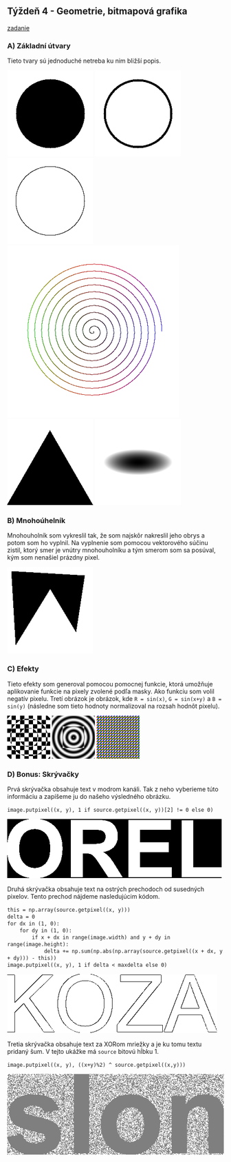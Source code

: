 ## Týždeň 4 - Geometrie, bitmapová grafika
[zadanie](https://www.fi.muni.cz/~xpelanek/IV122/zadani/zadani-bitmap.pdf)

### A) Základní útvary

Tieto tvary sú jednoduché netreba ku nim bližší popis.

![circle](../results/w4_A__circle_1.png)
![empty_circle](../results/w4_A__empty_circle_1.png)
![gonoimetric circle](../results/w4_A__gonio_circle_1.png)
![Spiral](../results/w4_A__spiral_1.png)
![Triangle](../results/w4_A__triangle_1.png)
![Elipsis](../results/w4_A__elipsis_1.png)

### B) Mnohoúhelník

Mnohouholník som vykreslil tak, že som najskôr nakreslil jeho obrys a potom som ho vyplnil.
Na vyplnenie som pomocou vektorového súčinu zistil, ktorý smer je vnútry mnohouholníku
a tým smerom som sa posúval, kým som nenašiel prázdny pixel. 

![polygon](../results/w4_B__polygon_1.png)

### C) Efekty

Tieto efekty som generoval pomocou pomocnej funkcie, ktorá umožňuje aplikovanie 
funkcie na pixely zvolené podľa masky. Ako funkciu som volil negatív pixelu.
Tretí obrázok je obrázok, kde `R = sin(x)`, `G = sin(x+y)` a `B = sin(y)` (následne
som tieto hodnoty normalizoval na rozsah hodnôt pixelu). 

![Grid: ](../results/w4_C__grid_1.png)
![Circles: ](../results/w4_C__circles_1.png)
![Color grid: ](../results/w4_C__color_grid_1.png)

### D) Bonus: Skrývačky

Prvá skrývačka obsahuje text v modrom kanáli. Tak z neho vyberieme túto informáciu
a zapíšeme ju do našeho výsledného obrázku.
```pythonstub
image.putpixel((x, y), 1 if source.getpixel((x, y))[2] != 0 else 0)
```
![S1](../results/w4_D__skryvacka1_1.png)

Druhá skrývačka obsahuje text na ostrých prechodoch od susedných pixelov. Tento prechod
nájdeme nasledujúcim kódom.
```pythonstub
this = np.array(source.getpixel((x, y)))
delta = 0
for dx in (1, 0):
    for dy in (1, 0):
        if x + dx in range(image.width) and y + dy in range(image.height):
            delta += np.sum(np.abs(np.array(source.getpixel((x + dx, y + dy))) - this))
image.putpixel((x, y), 1 if delta < maxdelta else 0)
```  
![S2](../results/w4_D__skryvacka2_1.png)

Tretia skrývačka obsahuje text za XORom mriežky a je ku tomu textu pridaný šum.
V tejto ukážke má `source` bitovú hĺbku 1. 
```pythonstub
image.putpixel((x, y), ((x+y)%2) ^ source.getpixel((x,y)))
``` 
![S3](../results/w4_D__skryvacka3_1.png)
